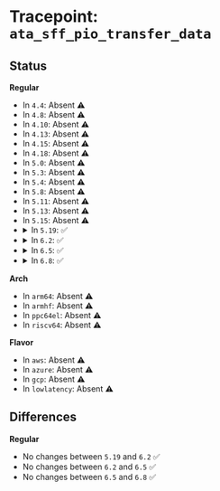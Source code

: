 # Tracepoint: <code>ata_sff_pio_transfer_data</code>

## Status
<b>Regular</b>
<ul>
<li>
In <code>4.4</code>: Absent ⚠️
</li>
<li>
In <code>4.8</code>: Absent ⚠️
</li>
<li>
In <code>4.10</code>: Absent ⚠️
</li>
<li>
In <code>4.13</code>: Absent ⚠️
</li>
<li>
In <code>4.15</code>: Absent ⚠️
</li>
<li>
In <code>4.18</code>: Absent ⚠️
</li>
<li>
In <code>5.0</code>: Absent ⚠️
</li>
<li>
In <code>5.3</code>: Absent ⚠️
</li>
<li>
In <code>5.4</code>: Absent ⚠️
</li>
<li>
In <code>5.8</code>: Absent ⚠️
</li>
<li>
In <code>5.11</code>: Absent ⚠️
</li>
<li>
In <code>5.13</code>: Absent ⚠️
</li>
<li>
In <code>5.15</code>: Absent ⚠️
</li>
<li>
<details>
<summary>In <code>5.19</code>: ✅</summary>

Event:

```c
struct trace_event_raw_ata_transfer_data_template {
    struct trace_entry ent;
    unsigned int ata_port;
    unsigned int ata_dev;
    unsigned int tag;
    unsigned int flags;
    unsigned int offset;
    unsigned int bytes;
    char __data[0];
};
```
Function:

```c
void trace_event_raw_event_ata_transfer_data_template(void *__data, struct ata_queued_cmd *qc, unsigned int offset, unsigned int count);
```
</details>
</li>
<li>
<details>
<summary>In <code>6.2</code>: ✅</summary>

Event:

```c
struct trace_event_raw_ata_transfer_data_template {
    struct trace_entry ent;
    unsigned int ata_port;
    unsigned int ata_dev;
    unsigned int tag;
    unsigned int flags;
    unsigned int offset;
    unsigned int bytes;
    char __data[0];
};
```
Function:

```c
void trace_event_raw_event_ata_transfer_data_template(void *__data, struct ata_queued_cmd *qc, unsigned int offset, unsigned int count);
```
</details>
</li>
<li>
<details>
<summary>In <code>6.5</code>: ✅</summary>

Event:

```c
struct trace_event_raw_ata_transfer_data_template {
    struct trace_entry ent;
    unsigned int ata_port;
    unsigned int ata_dev;
    unsigned int tag;
    unsigned int flags;
    unsigned int offset;
    unsigned int bytes;
    char __data[0];
};
```
Function:

```c
void trace_event_raw_event_ata_transfer_data_template(void *__data, struct ata_queued_cmd *qc, unsigned int offset, unsigned int count);
```
</details>
</li>
<li>
<details>
<summary>In <code>6.8</code>: ✅</summary>

Event:

```c
struct trace_event_raw_ata_transfer_data_template {
    struct trace_entry ent;
    unsigned int ata_port;
    unsigned int ata_dev;
    unsigned int tag;
    unsigned int flags;
    unsigned int offset;
    unsigned int bytes;
    char __data[0];
};
```
Function:

```c
void trace_event_raw_event_ata_transfer_data_template(void *__data, struct ata_queued_cmd *qc, unsigned int offset, unsigned int count);
```
</details>
</li>
</ul>
<b>Arch</b>
<ul>
<li>
In <code>arm64</code>: Absent ⚠️
</li>
<li>
In <code>armhf</code>: Absent ⚠️
</li>
<li>
In <code>ppc64el</code>: Absent ⚠️
</li>
<li>
In <code>riscv64</code>: Absent ⚠️
</li>
</ul>
<b>Flavor</b>
<ul>
<li>
In <code>aws</code>: Absent ⚠️
</li>
<li>
In <code>azure</code>: Absent ⚠️
</li>
<li>
In <code>gcp</code>: Absent ⚠️
</li>
<li>
In <code>lowlatency</code>: Absent ⚠️
</li>
</ul>

## Differences
<b>Regular</b>
<ul>
<li>
No changes between <code>5.19</code> and <code>6.2</code> ✅
</li>
<li>
No changes between <code>6.2</code> and <code>6.5</code> ✅
</li>
<li>
No changes between <code>6.5</code> and <code>6.8</code> ✅
</li>
</ul>
